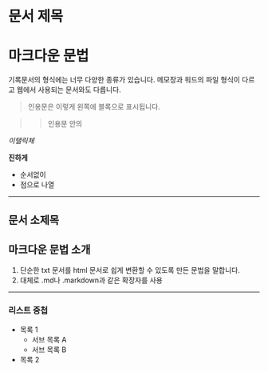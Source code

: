 # 문서 제목
# 마크다운 문법

기록문서의 형식에는 너무 다양한 종류가 있습니다.
메모장과 워드의 파일 형식이 다르고 웹에서 사용되는 문서와도 다릅니다. 

> 인용문은 이렇게 왼쪽에 블록으로 표시됩니다.

>> 인용문 안의 

*이탤릭체*

**진하게**

* 순서없이
* 점으로 나열

***

## 문서 소제목
## 마크다운 문법 소개

1. 단순한 txt 문서를 html 문서로 쉽게 변환할 수 있도록 만든 문법을 말합니다.
2. 대체로 .md나 .markdown과 같은 확장자를 사용
___
### 리스트 중첩
- 목록 1
  - 서브 목록 A
  - 서브 목록 B
- 목록 2



